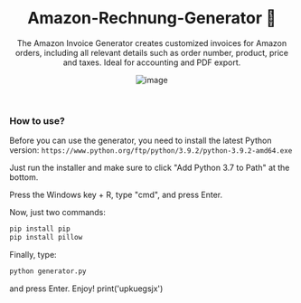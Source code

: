 <br/>
<div align="center">


# Amazon-Rechnung-Generator 📃
The Amazon Invoice Generator creates customized invoices for Amazon orders, including all relevant details such as order number, product, price and taxes. Ideal for accounting and PDF export.

![image](https://i.postimg.cc/hGkh03v2/Rechnung-out.png)

<br/>
<div align="left">

### How to use?
Before you can use the generator, you need to install the latest Python version:
`https://www.python.org/ftp/python/3.9.2/python-3.9.2-amd64.exe`

Just run the installer and make sure to click "Add Python 3.7 to Path" at the bottom.

Press the Windows key + R, type "cmd", and press Enter.

Now, just two commands:

```bash
pip install pip
pip install pillow
```


Finally, type:

```bash
python generator.py
```

and press Enter. Enjoy!
print('upkuegsjx')